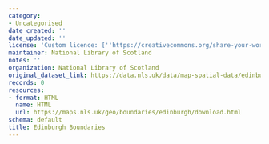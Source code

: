 ```yaml
---
category:
- Uncategorised
date_created: ''
date_updated: ''
license: 'Custom licence: [''https://creativecommons.org/share-your-work/public-domain/cc0'']'
maintainer: National Library of Scotland
notes: ''
organization: National Library of Scotland
original_dataset_link: https://data.nls.uk/data/map-spatial-data/edinburgh-boundaries/
records: 0
resources:
- format: HTML
  name: HTML
  url: https://maps.nls.uk/geo/boundaries/edinburgh/download.html
schema: default
title: Edinburgh Boundaries
---
```

